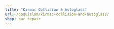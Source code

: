 ```yaml
---
title: "Kirmac Collision & Autoglass"
url: /coquitlam/kirmac-collision-and-autoglass/
shop: car repair
---
```

